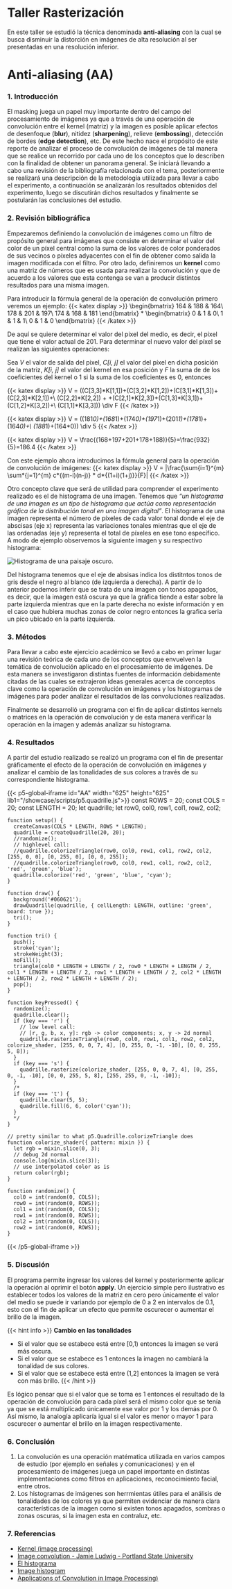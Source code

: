 # **Taller Rasterización**

En este taller se estudió la técnica denominada **anti-aliasing** con la cual se busca disminuir la distorción en imágenes de alta resolución al ser presentadas en una resolución inferior.

# Anti-aliasing (AA)

### **1. Introducción**

El masking juega un papel muy importante dentro del campo del procesamiento de imágenes ya que a través de una operación de convolución entre el kernel (matriz) y la imagen es posible aplicar efectos de desenfoque (**blur**), nitidez (**sharpening**), relieve (**embossing**), detección de bordes (**edge detection**), etc. De este hecho nace el propósito de este reporte de analizar el proceso de convolución de imágenes de tal manera que se realice un recorrido por cada uno de los conceptos que lo describen con la finalidad de obtener un panorama general. Se iniciará llevando a cabo una revisión de la bibliografía relacionada con el tema, posteriormente se realizará una descripción de la metodología utilizada para llevar a cabo el experimento, a continuación se analizarán los resultados obtenidos del experimento, luego se discutirán dichos resultados y finalmente se postularán las conclusiones del estudio.

### **2. Revisión bibliográfica**

Empezaremos definiendo la convolución de imágenes como un filtro de propósito general para imágenes que consiste en determinar el valor del color de un píxel central como la suma de los valores de color ponderados de sus vecinos o píxeles adyacentes con el fin de obtener como salida la imagen modificada con el filtro. Por otro lado, definiremos un **kernel** como una matriz de números que es usada para realizar la convolución y que de acuerdo a los valores que esta contenga se van a producir distintos resultados para una misma imagen.

Para introducir la fórmula general de la operación de convolución primero veremos un ejemplo:
{{< katex display >}}
\begin{bmatrix}
164 & 188 & 164\\
178 & 201 & 197\\
174 & 168 & 181
\end{bmatrix} *
\begin{bmatrix}
0 & 1 & 0\\
1 & 1 & 1\\
0 & 1 & 0
\end{bmatrix}
{{< /katex >}}

De aquí se quiere determinar el valor del pixel del medio, es decir, el pixel que tiene el valor actual de 201. Para determinar el nuevo valor del píxel se realizan las siguientes operaciones:

Sea _V_ el valor de salida del pixel, _C[i, j]_ el valor del píxel en dicha posición de la matriz, _K[i, j]_ el valor del kernel en esa posición y _F_ la suma de de los coeficientes del kernel o 1 si la suma de los coeficientes es 0, entonces

{{< katex display >}}
V = ((C[3,3]*K[1,1])+(C[3,2]*K[1,2])+(C[3,1]*K[1,3])+(C[2,3]*K[2,1])+\\
(C[2,2]*K[2,2]) + +(C[2,1]*K[2,3])+(C[1,3]*K[3,1])+(C[1,2]*K[3,2])+\\
(C[1,1]*K[3,3])) \div F
{{< /katex >}}

{{< katex display >}}
V = ((181*0)+(168*1)+(174*0)+(197*1)+(201*1)+(178*1)+(164*0)+\\
(188*1)+(164*0)) \div 5
{{< /katex >}}

{{< katex display >}}
V = \frac{(168+197+201+178+188)}{5}=\frac{932}{5}=186.4
{{< /katex >}}

Con este ejemplo ahora introducimos la fórmula general para la operación de convolución de imágenes:
{{< katex display >}}
V = |\frac{\sum{i=1}^{m} \sum*{j=1}^{m} c*{(m-i)(n-j)} * d*{(1+i)(1+j)}}{F}|
{{< /katex >}}

Otro concepto clave que será de utilidad para comprender el experimento realizado es el de histograma de una imagen. Tenemos que _“un histograma de una imagen es un tipo de histograma que actúa como representación gráfica de la distribución tonal en una imagen digital”_. El histograma de una imagen representa el número de píxeles de cada valor tonal donde el eje de abscisas (eje x) representa las variaciones tonales mientras que el eje de las ordenadas (eje y) representa el total de píxeles en ese tono específico. A modo de ejemplo observemos la siguiente imagen y su respectivo histograma:

![Histograma de una paisaje oscuro.](/showcase/sketches/histograma01.jpg "Paisaje oscuro")

Del histograma tenemos que el eje de absisas indica los distitntos tonos de gris desde el negro al blanco (de izquierda a derecha). A partir de lo anterior podemos inferir que se trata de una imagen con tonos apagados, es decir, que la imagen está oscura ya que la gráfica tiende a estar sobre la parte izquierda mientras que en la parte derecha no existe información y en el caso que hubiera muchas zonas de color negro entonces la grafica seria un pico ubicado en la parte izquierda.

### **3. Métodos**

Para llevar a cabo este ejercicio académico se llevó a cabo en primer lugar una revisión teórica de cada uno de los conceptos que envuelven la temática de convolución aplicado en el procesamiento de imágenes. De esta manera se investigaron distintas fuentes de información debidamente citadas de las cuales se extrajeron ideas generales acerca de conceptos clave como la operación de convolución en imágenes y los histogramas de imágenes para poder analizar el resultados de las convoluciones realizadas.

Finalmente se desarrolló un programa con el fin de aplicar distintos kernels o matrices en la operación de convolución y de esta manera verificar la operación en la imagen y además analizar su histograma.

### **4. Resultados**

A partir del estudio realizado se realizó un programa con el fin de presentar gráficamente el efecto de la operación de convolución en imágenes y analizar el cambio de las tonalidades de sus colores a través de su correspondiente histograma.

<!-- {{< p5-div sketch="/showcase/scripts/anti_aliasing.js" >}} -->
{{< p5-global-iframe id="AA" width="625" height="625" lib1="/showcase/scripts/p5.quadrille.js">}}
    const ROWS = 20;
    const COLS = 20;
    const LENGTH = 20;
    let quadrille;
    let row0, col0, row1, col1, row2, col2;

    function setup() {
      createCanvas(COLS * LENGTH, ROWS * LENGTH);
      quadrille = createQuadrille(20, 20);
      //randomize();
      // highlevel call:
      //quadrille.colorizeTriangle(row0, col0, row1, col1, row2, col2, [255, 0, 0], [0, 255, 0], [0, 0, 255]);
      //quadrille.colorizeTriangle(row0, col0, row1, col1, row2, col2, 'red', 'green', 'blue');
      quadrille.colorize('red', 'green', 'blue', 'cyan');
    }

    function draw() {
      background('#060621');
      drawQuadrille(quadrille, { cellLength: LENGTH, outline: 'green', board: true });
      tri();
    }

    function tri() {
      push();
      stroke('cyan');
      strokeWeight(3);
      noFill();
      triangle(col0 * LENGTH + LENGTH / 2, row0 * LENGTH + LENGTH / 2, col1 * LENGTH + LENGTH / 2, row1 * LENGTH + LENGTH / 2, col2 * LENGTH + LENGTH / 2, row2 * LENGTH + LENGTH / 2);
      pop();
    }

    function keyPressed() {
      randomize();
      quadrille.clear();
      if (key === 'r') {
        // low level call:
        // [r, g, b, x, y]: rgb -> color components; x, y -> 2d normal
        quadrille.rasterizeTriangle(row0, col0, row1, col1, row2, col2, colorize_shader, [255, 0, 0, 7, 4], [0, 255, 0, -1, -10], [0, 0, 255, 5, 8]);
      }
      if (key === 's') {
        quadrille.rasterize(colorize_shader, [255, 0, 0, 7, 4], [0, 255, 0, -1, -10], [0, 0, 255, 5, 8], [255, 255, 0, -1, -10]);
      }
      /*
      if (key === 't') {
        quadrille.clear(5, 5);
        quadrille.fill(6, 6, color('cyan'));
      }
      */
    }

    // pretty similar to what p5.Quadrille.colorizeTriangle does
    function colorize_shader({ pattern: mixin }) {
      let rgb = mixin.slice(0, 3);
      // debug 2d normal
      console.log(mixin.slice(3));
      // use interpolated color as is
      return color(rgb);
    }

    function randomize() {
      col0 = int(random(0, COLS));
      row0 = int(random(0, ROWS));
      col1 = int(random(0, COLS));
      row1 = int(random(0, ROWS));
      col2 = int(random(0, COLS));
      row2 = int(random(0, ROWS));
    }
{{< /p5-global-iframe >}}

### **5. Discusión**

El programa permite ingresar los valores del kernel y posteriormente aplicar la operación al oprimir el botón **apply**. Un ejercicio simple pero ilustrativo es establecer todos los valores de la matriz en cero pero únicamente el valor del medio se puede ir variando por ejemplo de 0 a 2 en intervalos de 0.1, esto con el fin de aplicar un efecto que permite oscurecer o aumentar el brillo de la imagen.

{{< hint info >}}
**Cambio en las tonalidades**

- Si el valor que se estabece está entre [0,1) entonces la imagen se verá más oscura. <br>
- Si el valor que se estabece es 1 entonces la imagen no cambiará la tonalidad de sus colores. <br>
- Si el valor que se estabece está entre (1,2] entonces la imagen se verá con más brillo.
  {{< /hint >}}

Es lógico pensar que si el valor que se toma es 1 entonces el resultado de la operación de convolución para cada píxel será el mismo color que se tenía ya que se está multiplicado únicamente ese valor por 1 y los demás por 0. Así mismo, la analogía aplicaría igual si el valor es menor o mayor 1 para oscurecer o aumentar el brillo en la imagen respectivamente.

### **6. Conclusión**

1. La convolución es una operación matématica utilizada en varios campos de estudio (por ejemplo en señales y comunicaciones) y en el procesamiento de imágenes juega un papel importante en distintas implementaciones como filtros en aplicaciones, reconocimiento facial, entre otros.
2. Los histogramas de imágenes son herrmientas útiles para el análisis de tonalidades de los colores ya que permiten evidenciar de manera clara características de la imagen como si existen tonos apagados, sombras o zonas oscuras, si la imagen esta en contraluz, etc.

### **7. Referencias**

- [Kernel (image processing)](https://en.wikipedia.org/wiki/Kernel_%28image_processing%29)
- [Image convolution - Jamie Ludwig - Portland State University](http://web.pdx.edu/~jduh/courses/Archive/geog481w07/Students/Ludwig_ImageConvolution.pdf)
- [El histograma](http://www.thewebfoto.com/2-hacer-fotos/217-el-histograma)
- [Image histogram](https://en.wikipedia.org/wiki/Image_histogram)
- [Applications of Convolution in Image Processing)](https://www.youtube.com/watch?v=BQyMZ0caFbg)

